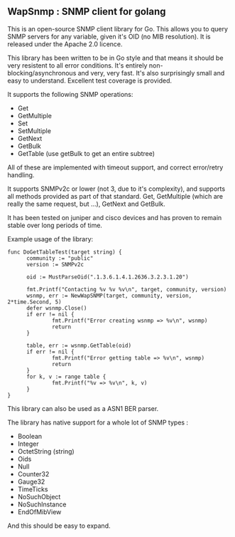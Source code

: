 WapSnmp : SNMP client for golang
--------------------------------

This is an open-source SNMP client library for Go. This allows you to query SNMP servers for any variable, given it's OID (no MIB resolution). It is released under the Apache 2.0 licence.

This library has been written to be in Go style and that means it should be very resistent to all error conditions. It's entirely non-blocking/asynchronous and very, very fast. It's also surprisingly small and easy to understand. Excellent test coverage is provided.

It supports the following SNMP operations:

* Get
* GetMultiple
* Set
* SetMultiple
* GetNext
* GetBulk
* GetTable (use getBulk to get an entire subtree)

All of these are implemented with timeout support, and correct error/retry handling.

It supports SNMPv2c or lower (not 3, due to it's complexity), and supports all methods provided as part of that standard. Get, GetMultiple (which are really the same request, but ...), GetNext and GetBulk.

It has been tested on juniper and cisco devices and has proven to remain stable over long periods of time.

Example usage of the library:

    func DoGetTableTest(target string) {
          community := "public"
          version := SNMPv2c

          oid := MustParseOid(".1.3.6.1.4.1.2636.3.2.3.1.20")

          fmt.Printf("Contacting %v %v %v\n", target, community, version)
          wsnmp, err := NewWapSNMP(target, community, version, 2*time.Second, 5)
          defer wsnmp.Close()
          if err != nil {
                  fmt.Printf("Error creating wsnmp => %v\n", wsnmp)
                  return
          }

          table, err := wsnmp.GetTable(oid)
          if err != nil {
                  fmt.Printf("Error getting table => %v\n", wsnmp)
                  return
          }
          for k, v := range table {
                  fmt.Printf("%v => %v\n", k, v)
          }
    }

This library can also be used as a ASN1 BER parser.

The library has native support for a whole lot of SNMP types :

* Boolean
* Integer
* OctetString (string)
* Oids
* Null
* Counter32
* Gauge32
* TimeTicks
* NoSuchObject
* NoSuchInstance
* EndOfMibView

And this should be easy to expand.
